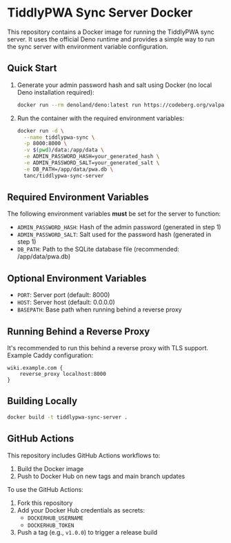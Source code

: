 # TiddlyPWA Sync Server Docker

This repository contains a Docker image for running the TiddlyPWA sync server. It uses the official Deno runtime and provides a simple way to run the sync server with environment variable configuration.

## Quick Start

1. Generate your admin password hash and salt using Docker (no local Deno installation required):

   ```bash
   docker run --rm denoland/deno:latest run https://codeberg.org/valpackett/tiddlypwa/raw/branch/release/server/hash-admin-password.ts
   ```

2. Run the container with the required environment variables:
   ```bash
   docker run -d \
     --name tiddlypwa-sync \
     -p 8000:8000 \
     -v $(pwd)/data:/app/data \
     -e ADMIN_PASSWORD_HASH=your_generated_hash \
     -e ADMIN_PASSWORD_SALT=your_generated_salt \
     -e DB_PATH=/app/data/pwa.db \
     tanc/tiddlypwa-sync-server
   ```

## Required Environment Variables

The following environment variables **must** be set for the server to function:

- `ADMIN_PASSWORD_HASH`: Hash of the admin password (generated in step 1)
- `ADMIN_PASSWORD_SALT`: Salt used for the password hash (generated in step 1)
- `DB_PATH`: Path to the SQLite database file (recommended: /app/data/pwa.db)

## Optional Environment Variables

- `PORT`: Server port (default: 8000)
- `HOST`: Server host (default: 0.0.0.0)
- `BASEPATH`: Base path when running behind a reverse proxy

## Running Behind a Reverse Proxy

It's recommended to run this behind a reverse proxy with TLS support. Example Caddy configuration:

```caddy
wiki.example.com {
    reverse_proxy localhost:8000
}
```

## Building Locally

```bash
docker build -t tiddlypwa-sync-server .
```

## GitHub Actions

This repository includes GitHub Actions workflows to:

1. Build the Docker image
2. Push to Docker Hub on new tags and main branch updates

To use the GitHub Actions:

1. Fork this repository
2. Add your Docker Hub credentials as secrets:
   - `DOCKERHUB_USERNAME`
   - `DOCKERHUB_TOKEN`
3. Push a tag (e.g., `v1.0.0`) to trigger a release build
